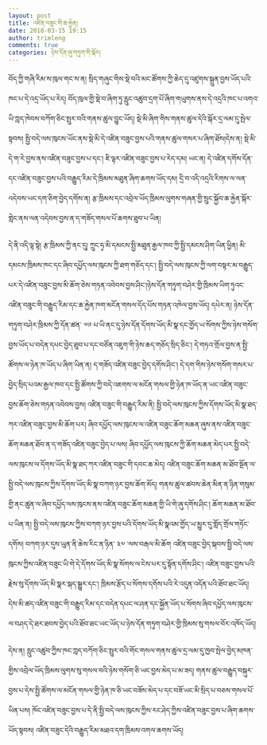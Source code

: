 ```yaml
---
layout: post
title: འཛིན་བཟུང་གི་ཆ་རྐྱེན།
date: 2018-03-15 19:15
author: trimleng
comments: true
categories: ཉེས་དོན་ཞུ་གཏུག་གི་སྐོར།
---
```

<p style="font-weight: 400;">བོད་ཀྱི་གཞི་རིམ་ས་ཁུལ་གང་ས་ན། སྲིད་གཞུང་གིས་སྡེ་བའི་མང་ཚོགས་ཀྱི་ཆེད་དུ་འཛུགས་སྐྲུན་བྱས་ཡོད་པའི་ཁང་པ་དེ་འདྲ་ཡོད་པ་རེད། བོད་ཁུལ་གྱི་སྡེ་བ་ཞིག་ཏུ་རླུང་འཚུབ་དྲག་པོ་ཞིག་གཡུགས་ནས་དེ་འདྲའི་ཁང་པ་འགའ་ཡི་ཀླད་ཁེབས་བཀོག་ཅིང་སྤུར་བའི་གནས་ཚུལ་བྱུང་ཡོད། སྡེ་མི་ཞིག་གིས་གནས་ཚུལ་དེའི་སྐོར་དྲ་ལམ་དུ་སྤེལ་སྟབས། སྤྱི་བདེ་ལས་ཁུངས་ཡོང་ནས་སྡེ་མི་དེ་འཛིན་བཟུང་བྱས་པའི་གནས་ཚུལ་གསར་པ་ཞིག་ཐོས།དེས་ན། སྡེ་མི་དེ་ག་རེ་བྱས་ནས་འཛིན་བཟུང་བྱས་པ་དང་། ཇི་ལྟར་འཛིན་བཟུང་བྱས་པ་རེད་དམ། ཡང་ན། དེ་འཛིན་དགོས་དོན་དང་འཛིན་བཟུང་བྱས་པའི་བརྒྱུད་རིམ་དེ་ཁྲིམས་མཐུན་ཞིག་ཆགས་ཡོད་དམ། དྲི་བ་འདི་འདྲའི་རིགས་ལ་ལན་འདེབས་ཡང་དག་ཅིག་བྱེད་དགོས་ན། རྩ་ཁྲིམས་དང་འབྲེལ་ཡོད་ཁྲིམས་ལུགས་གཞན་གྱི་སྲུང་སྐྱོབ་ཆ་རྐྱེན་སྐོར་གླེང་ནས་ལན་འདེབས་བྱས་ན་ད་གཟོད་གསལ་པོ་ཆགས་ཐུབ་པ་ཡིན།</p>
<!--more-->
<p style="font-weight: 400;">དེ་ནི་འདི་ལྟ་སྟེ། རྩ་ཁྲིམས་ཀྱི་ནང་དུ། ཀྲུང་ཧྭ་མི་དམངས་སྤྱི་མཐུན་རྒྱལ་ཁབ་ཀྱི་སྤྱི་དམངས་ཤིག་ཡིན་ཕྱིན། མི་དམངས་ཁྲིམས་ཁང་དང་ཞིབ་དཔྱོད་ལས་ཁུངས་ཀྱི་ཐག་གཅོད་དང་། སྤྱི་བདེ་ལས་ཁུངས་ཀྱི་ལག་བསྟར་མ་བརྒྱུད་པར་དེ་འཛིན་བཟུང་བྱས་མི་ཆོག་ཅེས་གཏན་འབེབས་བྱས་ཤིང་།ཉེས་དོན་གཏུག་བཤེར་གྱི་ཁྲིམས་ཡིག་ཏུའང་འཛིན་བཟུང་གི་བརྒྱུད་རིམ་དང་ཆ་རྐྱེན་ཁག་མངོན་གསལ་དོད་པོས་གཏན་འཁེལ་བྱས་ཡོད། དཔེར་ན། ཉེས་དོན་གཏུག་བཤེར་ཁྲིམས་ཀྱི་དོན་ཚན་ ༧༩ པ་ཡི་ནང་དུ་ཉེས་དོན་དོགས་ཡོད་མི་སྣ་དང་གྱོད་ཡ་སོགས་ཀྱིས་ཉེས་གསོག་བྱས་ཡོད་པ་བདེན་དཔང་བྱེད་ཐུབ་པ་དང་བཙོན་འཇུག་གི་ཉེས་ཆད་གཅོད་སྲིད་ཅིང་། དེ་གཏའ་གྲོལ་བྱས་ན་སྤྱི་ཚོགས་ལ་ཉེན་ཁ་ཡོད་པ་ཞིག་ཡིན་ན། ད་གཟོད་འཛིན་བཟུང་བྱེད་དགོས་ཤིང་། དེ་དག་གིས་ཉེས་གསོག་གསར་པ་བྱེད་སྲིད་པའམ་རྒྱལ་ཁབ་དང་སྤྱི་ཚོགས་ཀྱི་བདེ་འཇགས་ལ་མངོན་གསལ་གྱི་ཉེན་ཁ་ཡོད་ན་ཡང་འཛིན་བཟུང་བྱས་ཆོག་ཅེས་གཏན་འབེབས་བྱས། འཛིན་བཟུང་གི་བརྒྱུད་རིམ་ནི། སྤྱི་བདེ་ལས་ཁུངས་ཀྱིས་དོགས་ཡོད་མི་སྣ་ཐད་ཀར་འཛིན་བཟུང་བྱས་མི་ཆོག་པར། ཞིབ་དཔྱོད་ལས་ཁུངས་ལ་འཛིན་བཟུང་ཆོག་མཆན་ཞུས་ནས་འཛིན་བཟུང་ཆོག་མཆན་ཐོབ་ན་ད་གཟོད་འཛིན་བཟུང་བྱེད་པ་ལས། ཞིབ་དཔྱོད་ལས་ཁུངས་ཀྱི་ཆོག་མཆན་མེད་པར་སྤྱི་བདེ་ལས་ཁུངས་ལ་དོགས་ཡོད་མི་སྣ་ཐད་ཀར་འཛིན་བཟུང་གི་དབང་ཆ་མེད། འཛིན་བཟུང་ཆོག་མཆན་མ་ཐོབ་སྔོན་ལ་སྤྱི་བདེ་ལས་ཁུངས་ཀྱིས་དོགས་ཡོད་མི་སྣ་བཀག་ཉར་བྱས་ཆོག་མོད། གནས་ཚུལ་ཚབས་ཆེན་མིན་ན་ཉིན་གསུམ་གྱི་ནང་ཚུན་ལ་ཞིབ་དཔྱོད་ལས་ཁུངས་ནས་འཛིན་བཟུང་ཆོག་མཆན་གྱི་ཡི་གེ་ཞུ་དགོས་ཤིང་། ཆོག་མཆན་མ་ཐོབ་པ་ཡིན་ན། སྤྱི་བདེ་ལས་ཁུངས་ཀྱིས་བཀག་ཉར་བྱས་པའི་དོགས་ཡོད་མི་སྣའམ་གྱོད་ཡ་མྱུར་དུ་གློད་གྲོལ་གཏོང་དགོས། བཀག་ཉར་དུས་ཡུན་ནི་ཆེས་རིང་ན་ཉིན་ ༣༧ ་ལས་བརྒལ་མི་ཆོག འཛིན་བཟུང་བྱེད་སྐབས་སྤྱི་བདེ་ལས་ཁུངས་ཀྱིས་འཛིན་བཟུང་ཡི་གེ་དེ་དོགས་ཡོད་མི་སྣ་སོགས་ལ་ངེས་པར་དུ་སྟོན་དགོས་ཤིང་། འཛིན་བཟུང་བྱས་པའི་རྗེས་སུ་དོགས་ཡོད་མི་སྣར་སྐད་སྒྱུར་དང་། ཁྲིམས་རྩོད་པ་སོགས་དགོས་པའི་རེ་འདུན་འདོན་པའི་ཐོབ་ཐང་ཡོད། དེས་མི་ཚད་འཛིན་བཟུང་གི་བརྒྱུད་རིམ་དང་བདེན་དཔང་ལ་ཤན་དང་སྐྱོན་ཡོད་པ་སོགས་ཞིབ་དཔྱོད་ལས་ཁུངས་ལ་བཤད་དེ་ཐར་ཐབས་བྱེད་པའི་ཐོབ་ཐང་ཡང་ཡོད་པ་ཉེས་དོན་གཏུག་བཤེར་གྱི་ཁྲིམས་སུ་གསལ་བོར་འཁོད་ཡོད།</p>
<p style="font-weight: 400;">དེས་ན། རླུང་འཚུབ་ཀྱིས་ཁང་ཀླད་བཀོག་ཅིང་སྤུར་བའི་གོང་གསལ་གནས་ཚུལ་དྲ་ལམ་དུ་ཁྱབ་སྤེལ་བྱེད་མཁན་གྱིས་འབྲེལ་ཡོད་ཁྲིམས་ལུགས་སུ་གསལ་བའི་ཉེས་གསོག་ཅི་ཡང་བྱས་མེད་པ་མ་ཟད། གནས་ཚུལ་བརྒྱུད་བསྐུར་བྱས་པ་དེས་སྤྱི་ཚོགས་ལ་མངོན་གསལ་གྱི་ཉེན་ཁ་ཅི་ཡང་བཟོས་མེད་པ་དང་བཟོ་ཡང་མི་སྲིད་པ་བཅས་གསལ་པོ་ཡིན་པས། ཁོང་འཛིན་བཟུང་བྱས་པ་དེ་ནི་སྤྱི་བདེ་ལས་ཁུངས་ཀྱིས་རང་ཤེད་ཀྱིས་འཛིན་བཟུང་བྱས་པ་ཞིག་ཆགས་ཡོད་སྟབས། འཛིན་བཟུང་དེའི་བརྒྱུད་རིམ་མཐའ་དག་ཁྲིམས་འགལ་ཆགས་ཡོད།</p>
